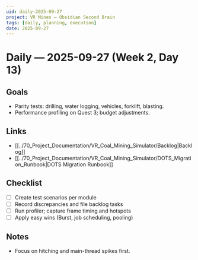 ```yaml
---
uid: daily-2025-09-27
project: VR Mines — Obsidian Second Brain
tags: [daily, planning, execution]
date: 2025-09-27
---
```


# Daily — 2025-09-27 (Week 2, Day 13)

## Goals
- Parity tests: drilling, water logging, vehicles, forklift, blasting.
- Performance profiling on Quest 3; budget adjustments.

## Links
- [[../70_Project_Documentation/VR_Coal_Mining_Simulator/Backlog|Backlog]]
- [[../70_Project_Documentation/VR_Coal_Mining_Simulator/DOTS_Migration_Runbook|DOTS Migration Runbook]]

## Checklist
- [ ] Create test scenarios per module
- [ ] Record discrepancies and file backlog tasks
- [ ] Run profiler; capture frame timing and hotspots
- [ ] Apply easy wins (Burst, job scheduling, pooling)

## Notes
- Focus on hitching and main-thread spikes first.


